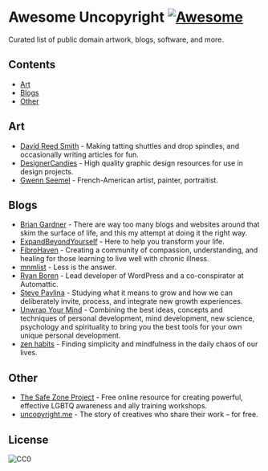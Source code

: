 # Awesome Uncopyright [![Awesome](https://cdn.rawgit.com/sindresorhus/awesome/d7305f38d29fed78fa85652e3a63e154dd8e8829/media/badge.svg)](https://github.com/sindresorhus/awesome)
Curated list of public domain artwork, blogs, software, and more.

## Contents
  - [Art](#art)
  - [Blogs](#blogs)
  - [Other](#other)

## Art
  - [David Reed Smith](http://www.davidreedsmith.com/UncopyrightNotice.htm) - Making tatting shuttles and drop spindles, and occasionally writing articles for fun.
  - [DesignerCandies](http://designercandies.net/uncopyright/) - High quality graphic design resources for use in design projects.
  - [Gwenn Seemel](http://www.gwennseemel.com/index.php/copyright/) - French-American artist, painter, portraitist.

## Blogs
  - [Brian Gardner](http://briangardner.com/uncopyright/) - There are way too many blogs and websites around that skim the surface of life, and this my attempt at doing it the right way.
  - [ExpandBeyondYourself](http://www.expandbeyondyourself.com/uncopyright/) - Here to help you transform your life.
  - [FibroHaven](http://www.fibrohaven.com/uncopyright/) - Creating a community of compassion, understanding, and healing for those learning to live well with chronic illness.
  - [mnmlist](http://mnmlist.com/uncopyright/) - Less is the answer.
  - [Ryan Boren](https://boren.blog/uncopyright/) - Lead developer of WordPress and a co-conspirator at Automattic.
  - [Steve Pavlina](http://www.stevepavlina.com/uncopyright-notice/) - Studying what it means to grow and how we can deliberately invite, process, and integrate new growth experiences.
  - [Unwrap Your Mind](http://www.unwrapyourmind.com/about/uncopyright/) - Combining the best ideas, concepts and techniques of personal development, mind development, new science, psychology and spirituality to bring you the best tools for your own unique personal development.
  - [zen habits](https://zenhabits.net/uncopyright/) - Finding simplicity and mindfulness in the daily chaos of our lives.
  
## Other
  - [The Safe Zone Project](http://thesafezoneproject.com/about/uncopyright/) - Free online resource for creating powerful, effective LGBTQ awareness and ally training workshops.
  - [uncopyright.me](http://uncopyright.me/) - The story of creatives who share their work – for free.

## License
![CC0](http://mirrors.creativecommons.org/presskit/buttons/88x31/svg/cc-zero.svg)
